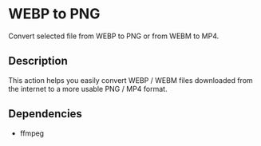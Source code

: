 # WEBP to PNG

Convert selected file from WEBP to PNG or from WEBM to MP4.

## Description

This action helps you easily convert WEBP / WEBM files downloaded from the internet to a more usable PNG / MP4 format.

## Dependencies

- ffmpeg